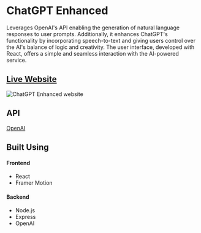 # ChatGPT Enhanced

Leverages OpenAI's API enabling the generation of natural language responses to user prompts. Additionally, it enhances ChatGPT's functionality by incorporating speech-to-text and giving users control over the AI's balance of logic and creativity. The user interface, developed with React, offers a simple and seamless interaction with the AI-powered service.

## [Live Website](https://chat-gpt-enhanced.web.app/)

![ChatGPT Enhanced website](https://user-images.githubusercontent.com/69617120/217255111-32176fa5-643e-42ca-812c-47b73194088c.PNG)

## API

[OpenAI](https://openai.com/api/)

## Built Using

#### Frontend

- React
- Framer Motion

#### Backend

- Node.js
- Express
- OpenAI

